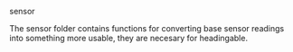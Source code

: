 sensor

The sensor folder contains functions for converting base sensor readings into something more usable, they are necesary for headingable.